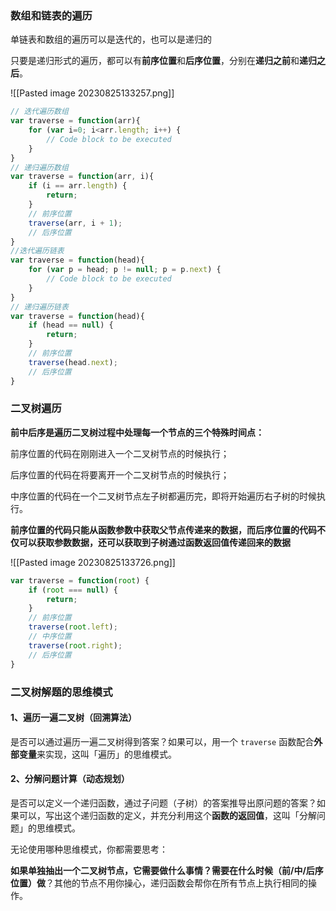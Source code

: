 ### 数组和链表的遍历

单链表和数组的遍历可以是迭代的，也可以是递归的

只要是递归形式的遍历，都可以有**前序位置**和**后序位置**，分别在**递归之前**和**递归之后**。

![[Pasted image 20230825133257.png]]

```js
// 迭代遍历数组
var traverse = function(arr){
    for (var i=0; i<arr.length; i++) {
        // Code block to be executed
    }
}
// 递归遍历数组
var traverse = function(arr, i){
    if (i == arr.length) {
        return;
    }
    // 前序位置
    traverse(arr, i + 1);
    // 后序位置
}
//迭代遍历链表
var traverse = function(head){
    for (var p = head; p != null; p = p.next) {
        // Code block to be executed
    }
}
// 递归遍历链表
var traverse = function(head){
    if (head == null) {
        return;
    }
    // 前序位置
    traverse(head.next);
    // 后序位置
}

```

### 二叉树遍历

**前中后序是遍历二叉树过程中处理每一个节点的三个特殊时间点：**

前序位置的代码在刚刚进入一个二叉树节点的时候执行；

后序位置的代码在将要离开一个二叉树节点的时候执行；

中序位置的代码在一个二叉树节点左子树都遍历完，即将开始遍历右子树的时候执行。

**前序位置的代码只能从函数参数中获取父节点传递来的数据，而后序位置的代码不仅可以获取参数数据，还可以获取到子树通过函数返回值传递回来的数据**

![[Pasted image 20230825133726.png]]

```js
var traverse = function(root) {
    if (root === null) {
        return;
    }
    // 前序位置
    traverse(root.left);
    // 中序位置
    traverse(root.right);
    // 后序位置
}
```

### 二叉树解题的思维模式

#### 1、遍历一遍二叉树（回溯算法）

是否可以通过遍历一遍二叉树得到答案？如果可以，用一个 `traverse` 函数配合**外部变量**来实现，这叫「遍历」的思维模式。

#### 2、分解问题计算（动态规划）

是否可以定义一个递归函数，通过子问题（子树）的答案推导出原问题的答案？如果可以，写出这个递归函数的定义，并充分利用这个**函数的返回值**，这叫「分解问题」的思维模式。

无论使用哪种思维模式，你都需要思考：

**如果单独抽出一个二叉树节点，它需要做什么事情？需要在什么时候（前/中/后序位置）做**？其他的节点不用你操心，递归函数会帮你在所有节点上执行相同的操作。